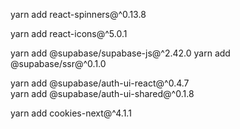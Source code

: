 <!-- 대기 화면 관련 아이콘 -->
yarn add react-spinners@^0.13.8
<!-- 일반 아이콘들 -->
yarn add react-icons@^5.0.1
<!-- supabase관련 -->
yarn add @supabase/supabase-js@^2.42.0
yarn add @supabase/ssr@^0.1.0
<!-- 로그인 관련 UI -->
yarn add @supabase/auth-ui-react@^0.4.7  
yarn add @supabase/auth-ui-shared@^0.1.8
<!-- 언제 어디서든 next.js로 쿠키를 사용하고자 할 때 동일하게 사용이 가능 -->
yarn add cookies-next@^4.1.1


